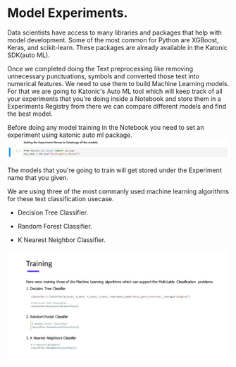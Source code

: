 # Model Experiments.

Data scientists have access to many libraries and packages that help with model development. Some of the most common for Python are XGBoost, Keras, and scikit-learn. These packages are already available in the Katonic SDK(auto ML).

Once we completed doing the Text preprocessing like removing unnecessary punctuations, symbols and converted those text into numerical features. We need to use them to build Machine Learning models. For that we are going to Katonic's Auto ML tool which will keep track of all your experiments that you're doing inside a Notebook and store them in a Experiments Registry from there we can compare different models and find the best model.

Before doing any model training in the Notebook you need to set an experiment using katonic auto ml package.
![setting exp name](img_src/setting_exp_name.jpg)


The models that you're going to train will get stored under the Experiment name that you given.

We are using three of the most commanly used machine learning algorithms for these text classification usecase.

* Decision Tree Classifier.

* Random Forest Classifier.

* K Nearest Neighbor Classifier.

![model training](img_src/model_training.jpg)